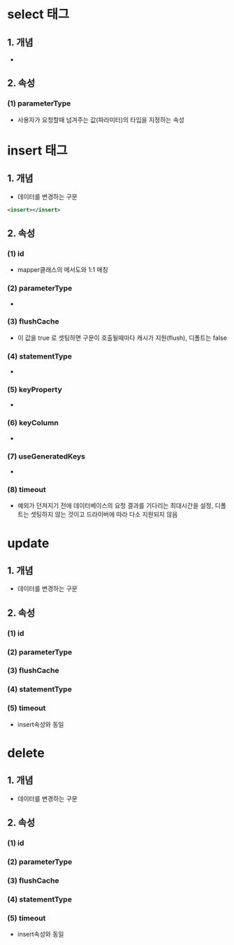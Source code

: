 # select 태그
## 1. 개념
* 

## 2. 속성
### (1) parameterType
* 사용자가 요청할때 넘겨주는 값(파라미터)의 타입을 지정하는 속성

# insert 태그
## 1. 개념
* 데이터를 변경하는 구문
```xml
<insert></insert>
```

## 2. 속성
### (1) id
* mapper클래스의 메서도와 1:1 매칭

### (2) parameterType
* 

### (3) flushCache
* 이 값을 true 로 셋팅하면 구문이 호출될때마다 캐시가 지원(flush), 디폴트는 false

### (4) statementType
* 

### (5) keyProperty
* 

### (6) keyColumn
* 

### (7) useGeneratedKeys
* 

### (8) timeout
* 예외가 던져지기 전에 데이터베이스의 요청 결과를 기다리는 최대시간을 설정, 디폴트는 셋팅하지 않는 것이고 드라이버에 따라 다소 지원되지 않음

# update
## 1. 개념
* 데이터를 변경하는 구문

## 2. 속성
### (1) id
### (2) parameterType
### (3) flushCache
### (4) statementType
### (5) timeout
* insert속성와 동일

# delete
## 1. 개념
* 데이터를 변경하는 구문

## 2. 속성
### (1) id
### (2) parameterType
### (3) flushCache
### (4) statementType
### (5) timeout
* insert속성와 동일
